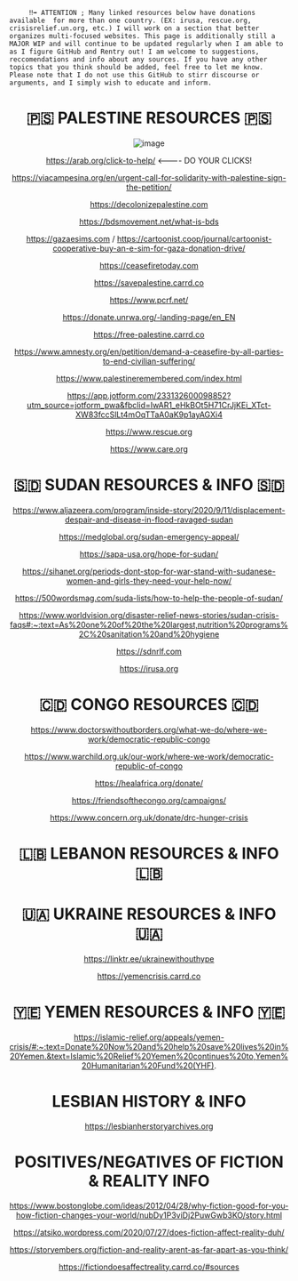 ```
     ‼️➡️ ATTENTION ; Many linked resources below have donations available  for more than one country. (EX: irusa, rescue.org, crisisrelief.un.org, etc.) I will work on a section that better organizes multi-focused websites. This page is additionally still a MAJOR WIP and will continue to be updated regularly when I am able to as I figure GitHub and Rentry out! I am welcome to suggestions, reccomendations and info about any sources. If you have any other topics that you think should be added, feel free to let me know. Please note that I do not use this GitHub to stirr discourse or arguments, and I simply wish to educate and inform. 

```

<h1 align="center"> 
   🇵🇸 PALESTINE RESOURCES 🇵🇸
</h1> 

<div align="center">

![image](https://64.media.tumblr.com/28c59b2f6ba4a5d985b4e7f84d58f615/147570b0904c44f7-df/s2048x3072/ae21b4dbae544a9445543e49ea66208bc2a7d7c2.pnj)

https://arab.org/click-to-help/ <---- DO YOUR CLICKS! 
  
https://viacampesina.org/en/urgent-call-for-solidarity-with-palestine-sign-the-petition/

https://decolonizepalestine.com

https://bdsmovement.net/what-is-bds

https://gazaesims.com / https://cartoonist.coop/journal/cartoonist-cooperative-buy-an-e-sim-for-gaza-donation-drive/

https://ceasefiretoday.com

https://savepalestine.carrd.co

https://www.pcrf.net/

https://donate.unrwa.org/-landing-page/en_EN

https://free-palestine.carrd.co

https://www.amnesty.org/en/petition/demand-a-ceasefire-by-all-parties-to-end-civilian-suffering/

https://www.palestineremembered.com/index.html

https://app.jotform.com/233132600098852?utm_source=jotform_pwa&fbclid=IwAR1_eHkBOt5H71CrJjKEi_XTct-XW83fccSlLt4mOqTTaA0aK9p1ayAGXi4

https://www.rescue.org

https://www.care.org



<h1 align="center"> 
    🇸🇩 SUDAN RESOURCES & INFO 🇸🇩
</h1> 

https://www.aljazeera.com/program/inside-story/2020/9/11/displacement-despair-and-disease-in-flood-ravaged-sudan

https://medglobal.org/sudan-emergency-appeal/

https://sapa-usa.org/hope-for-sudan/

https://sihanet.org/periods-dont-stop-for-war-stand-with-sudanese-women-and-girls-they-need-your-help-now/

https://500wordsmag.com/suda-lists/how-to-help-the-people-of-sudan/

https://www.worldvision.org/disaster-relief-news-stories/sudan-crisis-faqs#:~:text=As%20one%20of%20the%20largest,nutrition%20programs%2C%20sanitation%20and%20hygiene

https://sdnrlf.com

https://irusa.org


<h1 align="center"> 
   🇨🇩 CONGO RESOURCES 🇨🇩
</h1> 

https://www.doctorswithoutborders.org/what-we-do/where-we-work/democratic-republic-congo

https://www.warchild.org.uk/our-work/where-we-work/democratic-republic-of-congo

https://healafrica.org/donate/

https://friendsofthecongo.org/campaigns/

https://www.concern.org.uk/donate/drc-hunger-crisis


<h1 align="center"> 
🇱🇧 LEBANON RESOURCES & INFO 🇱🇧
</h1> 

<h1 align="center"> 
 🇺🇦 UKRAINE RESOURCES & INFO 🇺🇦
</h1> 

https://linktr.ee/ukrainewithouthype

https://yemencrisis.carrd.co

<h1 align="center"> 
🇾🇪 YEMEN RESOURCES & INFO 🇾🇪
</h1> 

https://islamic-relief.org/appeals/yemen-crisis/#:~:text=Donate%20Now%20and%20help%20save%20lives%20in%20Yemen.&text=Islamic%20Relief%20Yemen%20continues%20to,Yemen%20Humanitarian%20Fund%20(YHF).

<h1 align="center"> 
LESBIAN HISTORY & INFO 
</h1> 

https://lesbianherstoryarchives.org

<h1 align="center"> 
POSITIVES/NEGATIVES OF FICTION & REALITY INFO
</h1> 

https://www.bostonglobe.com/ideas/2012/04/28/why-fiction-good-for-you-how-fiction-changes-your-world/nubDy1P3viDj2PuwGwb3KO/story.html

https://atsiko.wordpress.com/2020/07/27/does-fiction-affect-reality-duh/

https://storyembers.org/fiction-and-reality-arent-as-far-apart-as-you-think/

https://fictiondoesaffectreality.carrd.co/#sources















